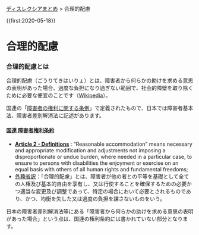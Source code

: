 <p class="breadcrumbs"><a href="../index.md">ディスレクシアまとめ</a> > 合理的配慮

{{first:2020-05-18}}

# 合理的配慮
### 合理的配慮とは
合理的配慮（ごうりてきはいりょ）とは、障害者から何らかの助けを求める意思の表明があった場合、過度な負担になり過ぎない範囲で、社会的障壁を取り除くために必要な便宜のことです（[Wikipedia](https://ja.wikipedia.org/wiki/%E5%90%88%E7%90%86%E7%9A%84%E9%85%8D%E6%85%AE)）。

国連の「[障害者の権利に関する条例](https://ja.wikipedia.org/wiki/%E9%9A%9C%E5%AE%B3%E8%80%85%E6%A8%A9%E5%88%A9%E6%9D%A1%E7%B4%84)」で定義されたもので、日本では障害者基本法、障害者差別解消法に記述があります。

#### [国連 障害者権利条約](https://www.un.org/development/desa/disabilities/convention-on-the-rights-of-persons-with-disabilities.html)
- **[Article 2 - Definitions](https://www.un.org/development/desa/disabilities/convention-on-the-rights-of-persons-with-disabilities/article-2-definitions.html)** : “Reasonable accommodation” means necessary and appropriate modification and adjustments not imposing a disproportionate or undue burden, where needed in a particular case, to ensure to persons with disabilities the enjoyment or exercise on an equal basis with others of all human rights and fundamental freedoms;
- [外務省訳](https://www.mofa.go.jp/mofaj/fp/hr_ha/page22_000899.html#section3)：「合理的配慮」とは、障害者が他の者との平等を基礎として全ての人権及び基本的自由を享有し、又は行使することを確保するための必要かつ適当な変更及び調整であって、特定の場合において必要とされるものであり、かつ、均衡を失した又は過度の負担を課さないものをいう。

日本の障害者差別解消法等にある「障害者から何らかの助けを求める意思の表明があった場合」という点は、国連の権利条約には書かれていない部分となります。
